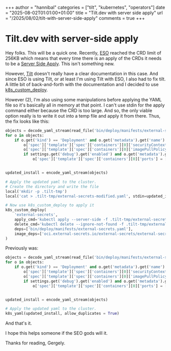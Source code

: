 +++
author = "hannibal"
categories = ["tilt", "kubernetes", "operators"]
date = "2025-08-02T01:01:00+01:00"
title = "Tilt.dev with server side apply"
url = "/2025/08/02/tilt-with-server-side-apply"
comments = true
+++

# Tilt.dev with server-side apply

Hey folks. This will be a quick one. Recently, [ESO](https://external-secrets.io/latest/) reached the CRD limit
of 256KB which means that every time there is an apply of the CRDs it needs to be a [Server Side Apply](https://kubernetes.io/docs/reference/using-api/server-side-apply/). This isn't something new.

However, [Tilt](https://tilt.dev/) doesn't really have a clear documentation in this case. And since ESO is using Tilt, or at least
I'm using Tilt with ESO, I also had to fix tilt. A little bit of back-and-forth with the documentation and I decided to use
[k8s_custom_deploy](https://docs.tilt.dev/api.html#api.k8s_custom_deploy).

However (2), I'm also using some manipulations before applying the YAML file so it's basically all in memory at
that point. I can't use stdin for the apply command either because the CRD is too large. And so, the only viable option
really is to write it out into a temp file and apply it from there. Thus, the fix looks like this:

```python
objects = decode_yaml_stream(read_file('bin/deploy/manifests/external-secrets.yaml'))
for o in objects:
    if o.get('kind') == 'Deployment' and o.get('metadata').get('name') in ['external-secrets-cert-controller', 'external-secrets', 'external-secrets-webhook']:
        o['spec']['template']['spec']['containers'][0]['securityContext'] = {'runAsNonRoot': False, 'readOnlyRootFilesystem': False}
        o['spec']['template']['spec']['containers'][0]['imagePullPolicy'] = 'Always'
        if settings.get('debug').get('enabled') and o.get('metadata').get('name') == 'external-secrets':
            o['spec']['template']['spec']['containers'][0]['ports'] = [{'containerPort': 30000}]


updated_install = encode_yaml_stream(objects)

# Apply the updated yaml to the cluster.
# Create the directory and write the file
local('mkdir -p .tilt-tmp')
local('cat > .tilt-tmp/external-secrets-modified.yaml', stdin=updated_install)

# Now use k8s_custom_deploy to apply it
k8s_custom_deploy(
    'external-secrets',
    apply_cmd='kubectl apply --server-side -f .tilt-tmp/external-secrets-modified.yaml -o yaml',
    delete_cmd='kubectl delete --ignore-not-found -f .tilt-tmp/external-secrets-modified.yaml',
    deps=['bin/deploy/manifests/external-secrets.yaml'],
    image_deps=['oci.external-secrets.io/external-secrets/external-secrets']
)
```

Previously was:

```python
objects = decode_yaml_stream(read_file('bin/deploy/manifests/external-secrets.yaml'))
for o in objects:
    if o.get('kind') == 'Deployment' and o.get('metadata').get('name') in ['external-secrets-cert-controller', 'external-secrets', 'external-secrets-webhook']:
        o['spec']['template']['spec']['containers'][0]['securityContext'] = {'runAsNonRoot': False, 'readOnlyRootFilesystem': False}
        o['spec']['template']['spec']['containers'][0]['imagePullPolicy'] = 'Always'
        if settings.get('debug').get('enabled') and o.get('metadata').get('name') == 'external-secrets':
            o['spec']['template']['spec']['containers'][0]['ports'] = [{'containerPort': 30000}]


updated_install = encode_yaml_stream(objects)

# Apply the updated yaml to the cluster.
k8s_yaml(updated_install, allow_duplicates = True)
```

And that's it.

I hope this helps someone if the SEO gods will it.

Thanks for reading,
Gergely.